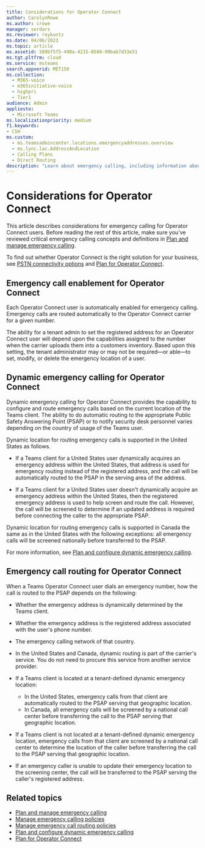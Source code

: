 ```yaml
---
title: Considerations for Operator Connect
author: CarolynRowe
ms.author: crowe
manager: serdars
ms.reviewer: roykuntz
ms.date: 04/06/2023
ms.topic: article
ms.assetid: 589bf5f5-490a-4215-8588-99bab7d33e31
ms.tgt.pltfrm: cloud
ms.service: msteams
search.appverid: MET150
ms.collection:
  - M365-voice
  - m365initiative-voice
  - highpri
  - Tier1
audience: Admin
appliesto:
  - Microsoft Teams
ms.localizationpriority: medium
f1.keywords:
- CSH
ms.custom:
  - ms.teamsadmincenter.locations.emergencyaddresses.overview
  - ms.lync.lac.AddressAndLocation
  - Calling Plans
  - Direct Routing
description: "Learn about emergency calling, including information about emergency addresses, emergency call routing, and dynamic emergency calling."
---
```


# Considerations for Operator Connect

This article describes considerations for emergency calling for Operator Connect users. Before reading the rest of this article, make sure you've reviewed critical emergency calling concepts and definitions in [Plan and manage emergency calling](what-are-emergency-locations-addresses-and-call-routing.md).

To find out whether Operator Connect is the right solution for your business, see [PSTN connectivity options](pstn-connectivity.md) and [Plan for Operator Connect](operator-connect-plan.md).

## Emergency call enablement for Operator Connect

Each Operator Connect user is automatically enabled for emergency calling. Emergency calls are routed automatically to the Operator Connect carrier for a given number.

The ability for a tenant admin to set the registered address for an Operator Connect user will depend upon the capabilities assigned to the number when the carrier uploads them into a customers inventory. Based upon this setting, the tenant administrator may or may not be required&mdash;or able&mdash;to set, modify, or delete the emergency location of a user.

## Dynamic emergency calling for Operator Connect

Dynamic emergency calling for Operator Connect provides the capability to configure and route emergency calls based on the current location of the Teams client. The ability to do automatic routing to the appropriate Public Safety Answering Point (PSAP) or to notify security desk personnel varies depending on the country of usage of the Teams user.

Dynamic location for routing emergency calls is supported in the United States as follows.

- If a Teams client for a United States user dynamically acquires an emergency address within the United States, that address is used for emergency routing instead of the registered address, and the call will be automatically routed to the PSAP in the serving area of the address.

- If a Teams client for a United States user doesn't dynamically acquire an emergency address within the United States, then the registered emergency address is used to help screen and route the call. However, the call will be screened to determine if an updated address is required before connecting the caller to the appropriate PSAP.

Dynamic location for routing emergency calls is supported in Canada the same as in the United States with the following exceptions: all emergency calls will be screened nationally before transferred to the PSAP.

For more information, see [Plan and configure dynamic emergency calling](configure-dynamic-emergency-calling.md).

## Emergency call routing for Operator Connect

When a Teams Operator Connect user dials an emergency number, how the call is routed to the PSAP depends on the following:

- Whether the emergency address is dynamically determined by the Teams client.

- Whether the emergency address is the registered address associated with the user's phone number.

- The emergency calling network of that country.

- In the United States and Canada, dynamic routing is part of the carrier's service. You do not need to procure this service from another service provider.

- If a Teams client is located at a tenant-defined dynamic emergency location:
  - In the United States, emergency calls from that client are automatically routed to the PSAP serving that geographic location.
  - In Canada, all emergency calls will be screened by a national call center before transferring the call to the PSAP serving that geographic location.

- If a Teams client is not located at a tenant-defined dynamic emergency location, emergency calls from that client are screened by a national call center to determine the location of the caller before transferring the call to the PSAP serving that geographic location.

- If an emergency caller is unable to update their emergency location to the screening center, the call will be transferred to the PSAP serving the caller's registered address.

## Related topics

- [Plan and manage emergency calling](what-are-emergency-locations-addresses-and-call-routing.md)
- [Manage emergency calling policies](manage-emergency-calling-policies.md)
- [Manage emergency call routing policies](manage-emergency-call-routing-policies.md)
- [Plan and configure dynamic emergency calling](configure-dynamic-emergency-calling.md)
- [Plan for Operator Connect](operator-connect-plan.md)
